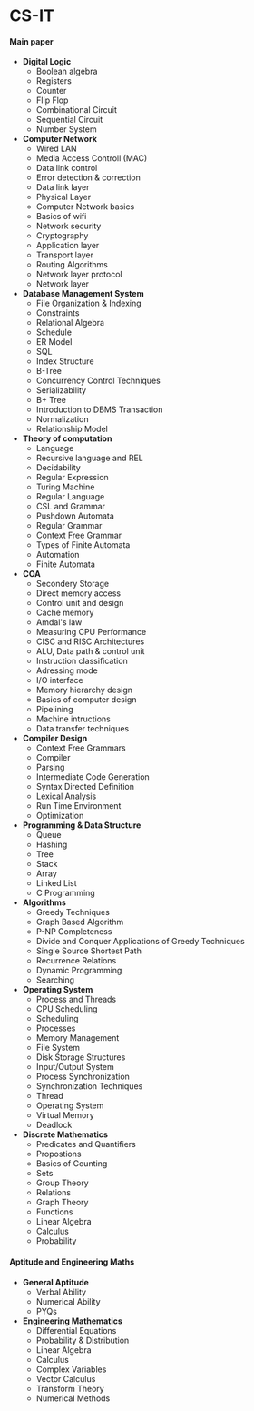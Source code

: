 # CS-IT

#### **Main paper**
- **Digital Logic**
	- Boolean algebra
	- Registers
	- Counter 
	- Flip Flop
	- Combinational Circuit
	- Sequential Circuit
	- Number System
- **Computer Network**
	- Wired LAN
	- Media Access Controll (MAC)
	- Data link control
	- Error detection & correction
	- Data link layer
	- Physical Layer
	- Computer Network basics
	- Basics of wifi
	- Network security
	- Cryptography
	- Application layer
	- Transport layer
	- Routing Algorithms
	- Network layer protocol
	- Network layer
- **Database Management System**
	- File Organization & Indexing
	- Constraints
	- Relational Algebra
	- Schedule
	- ER Model
	- SQL
	- Index Structure
	- B-Tree
	- Concurrency Control Techniques
	- Serializability
	- B+ Tree
	- Introduction to DBMS Transaction
	- Normalization
	- Relationship Model
- **Theory of computation**
	- Language
	- Recursive language and REL
	- Decidability
	- Regular Expression
	- Turing Machine
	- Regular Language
	- CSL and Grammar
	- Pushdown Automata
	- Regular Grammar
	- Context Free Grammar
	- Types of Finite Automata
	- Automation
	- Finite Automata
- **COA**
	- Secondery Storage
	- Direct memory access
	- Control unit and design
	- Cache memory
	- Amdal's law
	- Measuring CPU Performance
	- CISC and RISC Architectures
	- ALU, Data path & control unit
	- Instruction classification
	- Adressing mode
	- I/O interface
	- Memory hierarchy design
	- Basics of computer design
	- Pipelining
	- Machine intructions
	- Data transfer techniques
- **Compiler Design**
	- Context Free Grammars
	- Compiler
	- Parsing
	- Intermediate Code Generation
	- Syntax Directed Definition
	- Lexical Analysis
	- Run Time Environment
	- Optimization
- **Programming & Data Structure**
	- Queue
	- Hashing
	- Tree
	- Stack
	- Array
	- Linked List
	- C Programming
- **Algorithms**
	- Greedy Techniques
	- Graph Based Algorithm
	- P-NP Completeness
	- Divide and Conquer Applications of Greedy Techniques
	- Single Source Shortest Path
	- Recurrence Relations
	- Dynamic Programming
	- Searching
- **Operating System**
	- Process and Threads
	- CPU Scheduling
	- Scheduling
	- Processes
	- Memory Management
	- File System
	- Disk Storage Structures
	- Input/Output System
	- Process Synchronization
	- Synchronization Techniques
	- Thread
	- Operating System
	- Virtual Memory
	- Deadlock
- **Discrete Mathematics**
	- Predicates and Quantifiers
	- Propostions
	- Basics of Counting
	- Sets
	- Group Theory
	- Relations
	- Graph Theory
	- Functions
	- Linear Algebra
	- Calculus
	- Probability

#### **Aptitude and Engineering Maths**
- **General Aptitude**
	- Verbal Ability
	- Numerical Ability
	- PYQs
- **Engineering Mathematics**
	- Differential Equations
	- Probability & Distribution
	- Linear Algebra
	- Calculus 
	- Complex Variables
	- Vector Calculus
	- Transform Theory
	- Numerical Methods